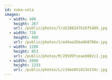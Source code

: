 ```yaml
---
id: nuka-cola
images:
  - width: 400
    height: 267
    url: /public/photos/T/a5388247b16f5489.jpg
  - width: 720
    height: 480
    url: /public/photos/S/ed4aa2bba4b8706e.jpg
  - width: 1280
    height: 853
    url: /public/photos/M/29599fceae6082c1.jpg
  - width: 2000
    height: 1333
    url: /public/photos/L/c3dee051813e134c.jpg
---
```

